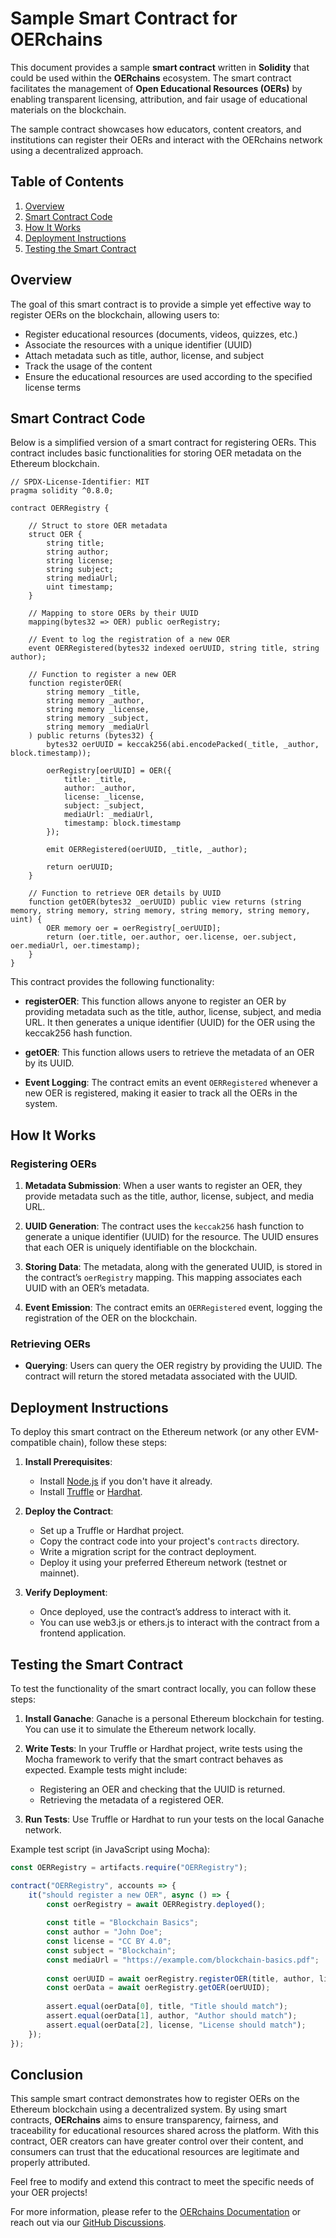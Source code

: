 # Sample Smart Contract for OERchains

This document provides a sample **smart contract** written in **Solidity** that could be used within the **OERchains** ecosystem. The smart contract facilitates the management of **Open Educational Resources (OERs)** by enabling transparent licensing, attribution, and fair usage of educational materials on the blockchain.

The sample contract showcases how educators, content creators, and institutions can register their OERs and interact with the OERchains network using a decentralized approach.

## Table of Contents
1. [Overview](#overview)
2. [Smart Contract Code](#smart-contract-code)
3. [How It Works](#how-it-works)
4. [Deployment Instructions](#deployment-instructions)
5. [Testing the Smart Contract](#testing-the-smart-contract)

## Overview

The goal of this smart contract is to provide a simple yet effective way to register OERs on the blockchain, allowing users to:

- Register educational resources (documents, videos, quizzes, etc.)
- Associate the resources with a unique identifier (UUID)
- Attach metadata such as title, author, license, and subject
- Track the usage of the content
- Ensure the educational resources are used according to the specified license terms

## Smart Contract Code

Below is a simplified version of a smart contract for registering OERs. This contract includes basic functionalities for storing OER metadata on the Ethereum blockchain.

```solidity
// SPDX-License-Identifier: MIT
pragma solidity ^0.8.0;

contract OERRegistry {

    // Struct to store OER metadata
    struct OER {
        string title;
        string author;
        string license;
        string subject;
        string mediaUrl;
        uint timestamp;
    }

    // Mapping to store OERs by their UUID
    mapping(bytes32 => OER) public oerRegistry;

    // Event to log the registration of a new OER
    event OERRegistered(bytes32 indexed oerUUID, string title, string author);

    // Function to register a new OER
    function registerOER(
        string memory _title,
        string memory _author,
        string memory _license,
        string memory _subject,
        string memory _mediaUrl
    ) public returns (bytes32) {
        bytes32 oerUUID = keccak256(abi.encodePacked(_title, _author, block.timestamp));
        
        oerRegistry[oerUUID] = OER({
            title: _title,
            author: _author,
            license: _license,
            subject: _subject,
            mediaUrl: _mediaUrl,
            timestamp: block.timestamp
        });

        emit OERRegistered(oerUUID, _title, _author);

        return oerUUID;
    }

    // Function to retrieve OER details by UUID
    function getOER(bytes32 _oerUUID) public view returns (string memory, string memory, string memory, string memory, string memory, uint) {
        OER memory oer = oerRegistry[_oerUUID];
        return (oer.title, oer.author, oer.license, oer.subject, oer.mediaUrl, oer.timestamp);
    }
}
```

This contract provides the following functionality:

- **registerOER**: This function allows anyone to register an OER by providing metadata such as the title, author, license, subject, and media URL. It then generates a unique identifier (UUID) for the OER using the keccak256 hash function.
  
- **getOER**: This function allows users to retrieve the metadata of an OER by its UUID.

- **Event Logging**: The contract emits an event `OERRegistered` whenever a new OER is registered, making it easier to track all the OERs in the system.

## How It Works

### Registering OERs

1. **Metadata Submission**: When a user wants to register an OER, they provide metadata such as the title, author, license, subject, and media URL.
   
2. **UUID Generation**: The contract uses the `keccak256` hash function to generate a unique identifier (UUID) for the resource. The UUID ensures that each OER is uniquely identifiable on the blockchain.

3. **Storing Data**: The metadata, along with the generated UUID, is stored in the contract’s `oerRegistry` mapping. This mapping associates each UUID with an OER’s metadata.

4. **Event Emission**: The contract emits an `OERRegistered` event, logging the registration of the OER on the blockchain.

### Retrieving OERs

- **Querying**: Users can query the OER registry by providing the UUID. The contract will return the stored metadata associated with the UUID.

## Deployment Instructions

To deploy this smart contract on the Ethereum network (or any other EVM-compatible chain), follow these steps:

1. **Install Prerequisites**:
   - Install [Node.js](https://nodejs.org/) if you don't have it already.
   - Install [Truffle](https://www.trufflesuite.com/truffle) or [Hardhat](https://hardhat.org/).
   
2. **Deploy the Contract**:
   - Set up a Truffle or Hardhat project.
   - Copy the contract code into your project's `contracts` directory.
   - Write a migration script for the contract deployment.
   - Deploy it using your preferred Ethereum network (testnet or mainnet).

3. **Verify Deployment**:
   - Once deployed, use the contract’s address to interact with it.
   - You can use web3.js or ethers.js to interact with the contract from a frontend application.

## Testing the Smart Contract

To test the functionality of the smart contract locally, you can follow these steps:

1. **Install Ganache**: Ganache is a personal Ethereum blockchain for testing. You can use it to simulate the Ethereum network locally.

2. **Write Tests**: In your Truffle or Hardhat project, write tests using the Mocha framework to verify that the smart contract behaves as expected. Example tests might include:
   - Registering an OER and checking that the UUID is returned.
   - Retrieving the metadata of a registered OER.

3. **Run Tests**: Use Truffle or Hardhat to run your tests on the local Ganache network.

Example test script (in JavaScript using Mocha):

```javascript
const OERRegistry = artifacts.require("OERRegistry");

contract("OERRegistry", accounts => {
    it("should register a new OER", async () => {
        const oerRegistry = await OERRegistry.deployed();
        
        const title = "Blockchain Basics";
        const author = "John Doe";
        const license = "CC BY 4.0";
        const subject = "Blockchain";
        const mediaUrl = "https://example.com/blockchain-basics.pdf";
        
        const oerUUID = await oerRegistry.registerOER(title, author, license, subject, mediaUrl);
        const oerData = await oerRegistry.getOER(oerUUID);
        
        assert.equal(oerData[0], title, "Title should match");
        assert.equal(oerData[1], author, "Author should match");
        assert.equal(oerData[2], license, "License should match");
    });
});
```

## Conclusion

This sample smart contract demonstrates how to register OERs on the Ethereum blockchain using a decentralized system. By using smart contracts, **OERchains** aims to ensure transparency, fairness, and traceability for educational resources shared across the platform. With this contract, OER creators can have greater control over their content, and consumers can trust that the educational resources are legitimate and properly attributed.

Feel free to modify and extend this contract to meet the specific needs of your OER projects!

For more information, please refer to the [OERchains Documentation](https://github.com/ParkHealth/OERchains) or reach out via our [GitHub Discussions](https://github.com/ParkHealth/OERchains/discussions).
